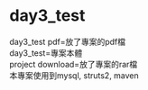 # day3_test
day3_test pdf=放了專案的pdf檔</br>
day3_test=專案本體</br>
project download=放了專案的rar檔</br>
本專案使用到mysql,
struts2,
maven

